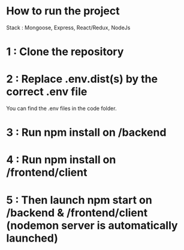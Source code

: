 # How to run the project

Stack : Mongoose, Express, React/Redux, NodeJs

# 1 : Clone the repository

# 2 : Replace .env.dist(s) by the correct .env file

You can find the .env files in the code folder.

# 3 : Run npm install on /backend

# 4 : Run npm install on /frontend/client

# 5 : Then launch npm start on /backend & /frontend/client (nodemon server is automatically launched)
